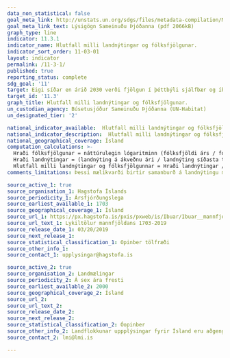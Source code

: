 ```yaml
---
data_non_statistical: false
goal_meta_link: http://unstats.un.org/sdgs/files/metadata-compilation/Metadata-Goal-11.pdf
goal_meta_link_text: Lýsigögn Sameinuðu Þjóðanna (pdf 2066kB)
graph_type: line
indicator: 11.3.1
indicator_name: Hlutfall milli landnýtingar og fólksfjölgunar.
indicator_sort_order: 11-03-01
layout: indicator
permalink: /11-3-1/
published: true
reporting_status: complete
sdg_goal: '11'
target: Eigi síðar en árið 2030 verði fjölgun í þéttbýli sjálfbær og íbúar alls staðar í heiminum taki meiri þátt í skipulagsmálum og samkomulagi um sjálfbærni.
target_id: '11.3'
graph_title: Hlutfall milli landnýtingar og fólksfjölgunar.
un_custodian_agency: Búsetusjóður Sameinuðu Þjóðanna (UN-Habitat)
un_designated_tier: '2'

national_indicator_available:  Hlutfall milli landnýtingar og fólksfjölgunar.
national_indicator_description:  Hlutfall milli landnýtingar og fólksfjölgunar.
national_geographical_coverage: Ísland
computation_calculations: >-
  Hraði fólksfjölgunar = náttúrulegin lógaritminn (fólksfjöldi árs / fólksfjöldi síðasta tímabils) / tími milli mælinga.
  Hraði landnýtingar = (landnýting á ákveðnu ári / landnýting síðasta tímabils) / tími milli mælinga.
  Hlutfall milli landnýtingar og fólksfjölgunnar = Hraði landnýtingar / hraði fólksfjölgunar
comments_limitations: Þessi mælikvarði birtir samanburð á landnýtingu milli áranna  2000, 2006, 2012 og 2018. Gögn fylgja forskrift Sameinuðu Þjóðanna fyrir þennan mælikvarða. Þessi mælikvarði var fundinn í samstarfi við sérfræðinga á þessu sviði.

source_active_1: true
source_organisation_1: Hagstofa Íslands
source_periodicity_1: Ársfjórðungslega
source_earliest_available_1: 1703
source_geographical_coverage_1: Ísland
source_url_1: https://px.hagstofa.is/pxis/pxweb/is/Ibuar/Ibuar__mannfjoldi__1_yfirlit__yfirlit_mannfjolda/MAN00000.px
source_url_text_1: Lykiltölur mannfjöldans 1703-2019
source_release_date_1: 03/20/2019
source_next_release_1:
source_statistical_classification_1: Opinber tölfræði
source_other_info_1:
source_contact_1: upplysingar@hagstofa.is

source_active_2: true
source_organisation_2: Landmælingar
source_periodicity_2: Á sex ára fresti
source_earliest_available_2: 2000
source_geographical_coverage_2: Ísland
source_url_2:
source_url_text_2:
source_release_date_2:
source_next_release_2:
source_statistical_classification_2: Óopinber
source_other_info_2: Landflokkunar uppplýsingar fyrir Ísland eru aðgengilegar frá CORINE (Coordination of Information on the Environment) gagnagrunninum sem framleiddur er í Copernicus verkefninu. Landflokkar eru uppfærðir á sex ára fresti og innihalda upplýsingar um margvíslega landflokka, þ.á.m. byggð svæði og byggingarsvæði
source_contact_2: lmi@lmi.is

---
```


